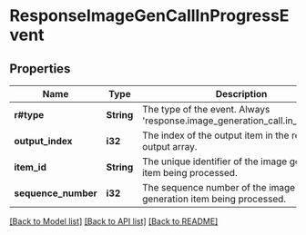 # ResponseImageGenCallInProgressEvent

## Properties

Name | Type | Description | Notes
------------ | ------------- | ------------- | -------------
**r#type** | **String** | The type of the event. Always 'response.image_generation_call.in_progress'. | 
**output_index** | **i32** | The index of the output item in the response's output array. | 
**item_id** | **String** | The unique identifier of the image generation item being processed. | 
**sequence_number** | **i32** | The sequence number of the image generation item being processed. | 

[[Back to Model list]](../README.md#documentation-for-models) [[Back to API list]](../README.md#documentation-for-api-endpoints) [[Back to README]](../README.md)


